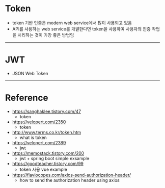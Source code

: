 # Token

- token 기반 인증은 modern web service에서 많이 사용되고 있음
- API를 사용하는 web service를 개발한다면 token을 사용하여 사용자의 인증 작업을 처리하는 것이 가장 좋은 방법임

---

# JWT

- JSON Web Token

---

# Reference

- https://sanghaklee.tistory.com/47
	- token
- https://velopert.com/2350
	- token
- http://www.terms.co.kr/token.htm	
	- what is token
- https://velopert.com/2389
	- jwt
- https://memostack.tistory.com/200
  - jwt + spring boot simple exsample
- https://goodteacher.tistory.com/99
	- token 사용 vue example
- https://flaviocopes.com/axios-send-authorization-header/
	- how to send the authorization header using axios
